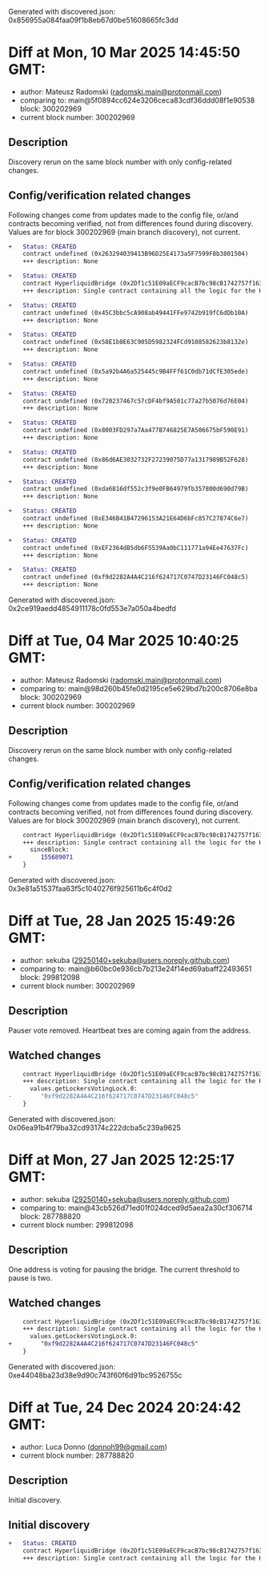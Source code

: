 Generated with discovered.json: 0x856955a084faa09f1b8eb67d0be51608665fc3dd

# Diff at Mon, 10 Mar 2025 14:45:50 GMT:

- author: Mateusz Radomski (<radomski.main@protonmail.com>)
- comparing to: main@5f0894cc624e3206ceca83cdf36ddd08f1e90538 block: 300202969
- current block number: 300202969

## Description

Discovery rerun on the same block number with only config-related changes.

## Config/verification related changes

Following changes come from updates made to the config file,
or/and contracts becoming verified, not from differences found during
discovery. Values are for block 300202969 (main branch discovery), not current.

```diff
+   Status: CREATED
    contract undefined (0x263294039413B96D25E4173a5F7599F8b3801504)
    +++ description: None
```

```diff
+   Status: CREATED
    contract HyperliquidBridge (0x2Df1c51E09aECF9cacB7bc98cB1742757f163dF7)
    +++ description: Single contract containing all the logic for the Hyperliquid bridge. It manages deposits, withdrawals, the hot and cold validator sets, as well as the lockers, finalizers, and all the permissioned functions.
```

```diff
+   Status: CREATED
    contract undefined (0x45C3bbc5cA908ab49441FFe9742b919fC6dDb10A)
    +++ description: None
```

```diff
+   Status: CREATED
    contract undefined (0x58E1b0E63C905D5982324FCd9108582623b8132e)
    +++ description: None
```

```diff
+   Status: CREATED
    contract undefined (0x5a92b4A6a525445c9B4FFf61C0db71dCfE305ede)
    +++ description: None
```

```diff
+   Status: CREATED
    contract undefined (0x720237467c57cDF4bf9A501c77a27b5076d76E04)
    +++ description: None
```

```diff
+   Status: CREATED
    contract undefined (0x8003FD297a7Aa477B746825E7A506675bF590E91)
    +++ description: None
```

```diff
+   Status: CREATED
    contract undefined (0x86d6AE3032732F27239075D77a1317989B52F628)
    +++ description: None
```

```diff
+   Status: CREATED
    contract undefined (0xda6816df552c3f9e0FB64979fb357800d690d79B)
    +++ description: None
```

```diff
+   Status: CREATED
    contract undefined (0xE346B41B47296153A21E64D6bFc857C27874C6e7)
    +++ description: None
```

```diff
+   Status: CREATED
    contract undefined (0xEF2364dB5db6F5539Aa0bC111771a94Ee47637Fc)
    +++ description: None
```

```diff
+   Status: CREATED
    contract undefined (0xf9d2282A4A4C216f624717C0747D23146FC048c5)
    +++ description: None
```

Generated with discovered.json: 0x2ce919aedd4854911178c0fd553e7a050a4bedfd

# Diff at Tue, 04 Mar 2025 10:40:25 GMT:

- author: Mateusz Radomski (<radomski.main@protonmail.com>)
- comparing to: main@98d260b45fe0d2195ce5e629bd7b200c8706e8ba block: 300202969
- current block number: 300202969

## Description

Discovery rerun on the same block number with only config-related changes.

## Config/verification related changes

Following changes come from updates made to the config file,
or/and contracts becoming verified, not from differences found during
discovery. Values are for block 300202969 (main branch discovery), not current.

```diff
    contract HyperliquidBridge (0x2Df1c51E09aECF9cacB7bc98cB1742757f163dF7) {
    +++ description: Single contract containing all the logic for the Hyperliquid bridge. It manages deposits, withdrawals, the hot and cold validator sets, as well as the lockers, finalizers, and all the permissioned functions.
      sinceBlock:
+        155689071
    }
```

Generated with discovered.json: 0x3e81a51537faa63f5c1040276f925611b6c4f0d2

# Diff at Tue, 28 Jan 2025 15:49:26 GMT:

- author: sekuba (<29250140+sekuba@users.noreply.github.com>)
- comparing to: main@b60bc0e936cb7b213e24f14ed69abaff22493651 block: 299812098
- current block number: 300202969

## Description

Pauser vote removed. Heartbeat txes are coming again from the address.

## Watched changes

```diff
    contract HyperliquidBridge (0x2Df1c51E09aECF9cacB7bc98cB1742757f163dF7) {
    +++ description: Single contract containing all the logic for the Hyperliquid bridge. It manages deposits, withdrawals, the hot and cold validator sets, as well as the lockers, finalizers, and all the permissioned functions.
      values.getLockersVotingLock.0:
-        "0xf9d2282A4A4C216f624717C0747D23146FC048c5"
    }
```

Generated with discovered.json: 0x06ea91b4f79ba32cd93174c222dcba5c239a9625

# Diff at Mon, 27 Jan 2025 12:25:17 GMT:

- author: sekuba (<29250140+sekuba@users.noreply.github.com>)
- comparing to: main@43cb526d71ed01f024dced9d5aea2a30cf306714 block: 287788820
- current block number: 299812098

## Description

One address is voting for pausing the bridge. The current threshold to pause is two.

## Watched changes

```diff
    contract HyperliquidBridge (0x2Df1c51E09aECF9cacB7bc98cB1742757f163dF7) {
    +++ description: Single contract containing all the logic for the Hyperliquid bridge. It manages deposits, withdrawals, the hot and cold validator sets, as well as the lockers, finalizers, and all the permissioned functions.
      values.getLockersVotingLock.0:
+        "0xf9d2282A4A4C216f624717C0747D23146FC048c5"
    }
```

Generated with discovered.json: 0xe44048ba23d38e9d90c743f60f6d91bc9526755c

# Diff at Tue, 24 Dec 2024 20:24:42 GMT:

- author: Luca Donno (<donnoh99@gmail.com>)
- current block number: 287788820

## Description

Initial discovery.

## Initial discovery

```diff
+   Status: CREATED
    contract HyperliquidBridge (0x2Df1c51E09aECF9cacB7bc98cB1742757f163dF7)
    +++ description: Single contract containing all the logic for the Hyperliquid bridge. It manages deposits, withdrawals, the hot and cold validator sets, as well as the lockers, finalizers, and all the permissioned functions.
```
